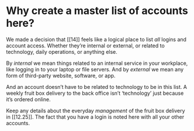 
# Why create a master list of accounts here?

We made a decision that [[14]] feels like a logical place to list _all_ logins and account access. Whether they’re internal or external, or related to technology, daily operations, or anything else.

By _internal_ we mean things related to an internal service in your workplace, like logging in to your laptop or file servers. And by _external_ we mean any form of third-party website, software, or app.

And an account doesn’t have to be related to technology to be in this list. A weekly fruit box delivery to the back office isn’t ‘technology’ just because it’s ordered online.

Keep any details about the everyday _management_ of the fruit box delivery in [[12.25]]. The fact that you have a login is noted here with all your other accounts.
